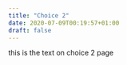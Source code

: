 ```yaml
---
title: "Choice 2"
date: 2020-07-09T00:19:57+01:00
draft: false
---
```


this is the text on choice 2 page